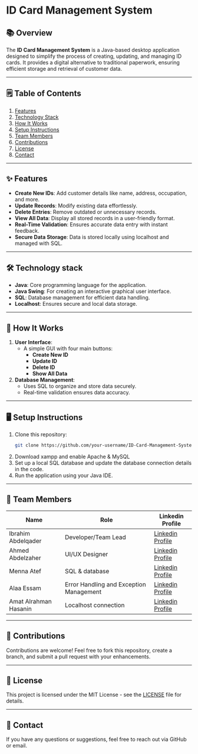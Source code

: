 # ID Card Management System

## 📚 Overview
The **ID Card Management System** is a Java-based desktop application designed to simplify the process of creating, updating, and managing ID cards. It provides a digital alternative to traditional paperwork, ensuring efficient storage and retrieval of customer data.

---

## 🗒️ Table of Contents
1. [Features](#-features)
2. [Technology Stack](#-technology-stack)
3. [How It Works](#-how-it-works)
4. [Setup Instructions](#-setup-instructions)
5. [Team Members](#-team-members)
6. [Contributions](#-contributions)
7. [License](#-license)
8. [Contact](#-contact)

---

## ✨ Features
- **Create New IDs**: Add customer details like name, address, occupation, and more.  
- **Update Records**: Modify existing data effortlessly.  
- **Delete Entries**: Remove outdated or unnecessary records.  
- **View All Data**: Display all stored records in a user-friendly format.  
- **Real-Time Validation**: Ensures accurate data entry with instant feedback.  
- **Secure Data Storage**: Data is stored locally using localhost and managed with SQL.

---

## 🛠️ Technology stack
- **Java**: Core programming language for the application.  
- **Java Swing**: For creating an interactive graphical user interface.  
- **SQL**: Database management for efficient data handling.  
- **Localhost**: Ensures secure and local data storage.

---

## 🚀 How It Works
1. **User Interface**:  
   - A simple GUI with four main buttons:  
     - **Create New ID**  
     - **Update ID**  
     - **Delete ID**  
     - **Show All Data**  
2. **Database Management**:  
   - Uses SQL to organize and store data securely.  
   - Real-time validation ensures data accuracy.

---

## 🖥️ Setup Instructions
1. Clone this repository:  
   ```bash  
   git clone https://github.com/your-username/ID-Card-Management-System.git  
   ```  
2. Download xampp and enable Apache & MySQL
3. Set up a local SQL database and update the database connection details in the code.  
4. Run the application using your Java IDE.

---

## 👥 Team Members

| Name           | Role                   | Linkedin Profile                          |  
|-----------------|------------------------|------------------------------------------|  
| Ibrahim Abdelqader   | Developer/Team Lead    | [Linkedin Profile](https://www.linkedin.com/in/ibrahim-abdelqader-93b9b124b/) |  
| Ahmed Abdelzaher       | UI/UX Designer         | [Linkedin Profile](https://www.linkedin.com/in/ahmed-abdelzaher-a85278320/) |  
| Menna Atef       | SQL & database              | [Linkedin Profile](https://www.linkedin.com/in/menna-atef-05355b32a/) |  
| Alaa Essam       | Error Handling and Exception Management    | [Linkedin Profile](https://www.linkedin.com/in/alaa-essam-76a692292/) |  
| Amat Alrahman Hasanin       | Localhost connection         | [Linkedin Profile](https://www.linkedin.com/in/amat-alrahman-hasanin-90175b315/) |  

---

## 🤝 Contributions
Contributions are welcome! Feel free to fork this repository, create a branch, and submit a pull request with your enhancements.

---

## 📜 License
This project is licensed under the MIT License - see the [LICENSE](LICENSE) file for details.

---

## 📧 Contact
If you have any questions or suggestions, feel free to reach out via GitHub or email.
